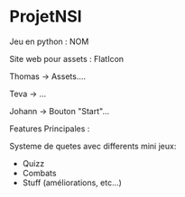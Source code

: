 # ProjetNSI

Jeu en python : NOM

Site web pour assets : FlatIcon

Thomas -> Assets....

Teva -> ...

Johann -> Bouton "Start"...

Features Principales :

Systeme de quetes avec differents mini jeux:

- Quizz
- Combats
- Stuff (améliorations, etc...)
